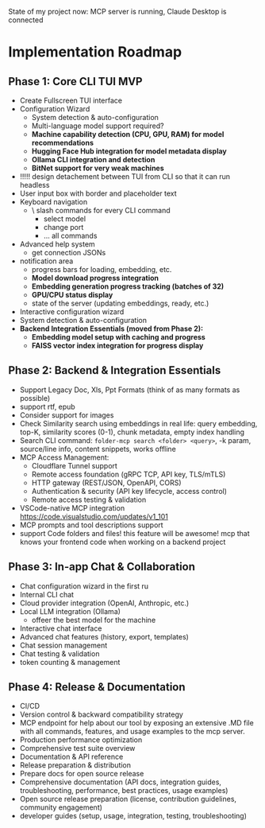 State of my project now:
MCP server is running,  Claude Desktop is connected

# Implementation Roadmap

## Phase 1: Core CLI TUI MVP
- Create Fullscreen TUI interface
- Configuration Wizard
    - System detection & auto-configuration
    - Multi-language model support required?
    - **Machine capability detection (CPU, GPU, RAM) for model recommendations**
    - **Hugging Face Hub integration for model metadata display**
    - **Ollama CLI integration and detection**
    - **BitNet support for very weak machines**
- !!!!! design detachement between TUI from CLI so that it can run headless
- User input box with border and placeholder text
- Keyboard navigation
    - \ slash commands for every CLI command
        - select model
        - change port
        - ... all commands
- Advanced help system
    - get connection JSONs
- notification area
    - progress bars for loading, embedding, etc.
    - **Model download progress integration**
    - **Embedding generation progress tracking (batches of 32)**
    - **GPU/CPU status display**
    - state of the server (updating embeddings, ready, etc.)
- Interactive configuration wizard
- System detection & auto-configuration
- **Backend Integration Essentials (moved from Phase 2):**
    - **Embedding model setup with caching and progress**
    - **FAISS vector index integration for progress display**

## Phase 2: Backend & Integration Essentials
- Support Legacy Doc, Xls, Ppt Formats (think of as many formats as possible)
- support rtf, epub 
- Consider support for images
- Check Similarity search using embeddings in real life: query embedding, top-K, similarity scores (0-1), chunk metadata, empty index handling
- Search CLI command: `folder-mcp search <folder> <query>`, -k param, source/line info, content snippets, works offline
- MCP Access Management:
    - Cloudflare Tunnel support
    - Remote access foundation (gRPC TCP, API key, TLS/mTLS)
    - HTTP gateway (REST/JSON, OpenAPI, CORS)
    - Authentication & security (API key lifecycle, access control)
    - Remote access testing & validation
- VSCode-native MCP integration https://code.visualstudio.com/updates/v1_101
- MCP prompts and tool descriptions support
- support Code folders and files!
this feature will be awesome! mcp that knows your frontend code when working on a backend project

## Phase 3: In-app Chat & Collaboration
- Chat configuration wizard in the first ru
- Internal CLI chat
- Cloud provider integration (OpenAI, Anthropic, etc.)
- Local LLM integration (Ollama)
    - offeer the best model for the machine
- Interactive chat interface
- Advanced chat features (history, export, templates)
- Chat session management
- Chat testing & validation
- token counting & management

## Phase 4: Release & Documentation
- CI/CD
- Version control & backward compatibility strategy
- MCP endpoint for help about our tool by exposing an extensive .MD file with all commands, features, and usage examples to the mcp server.
- Production performance optimization
- Comprehensive test suite overview
- Documentation & API reference
- Release preparation & distribution
- Prepare docs for open source release
- Comprehensive documentation (API docs, integration guides, troubleshooting, performance, best practices, usage examples)
- Open source release preparation (license, contribution guidelines, community engagement)
- developer guides (setup, usage, integration, testing, troubleshooting)
